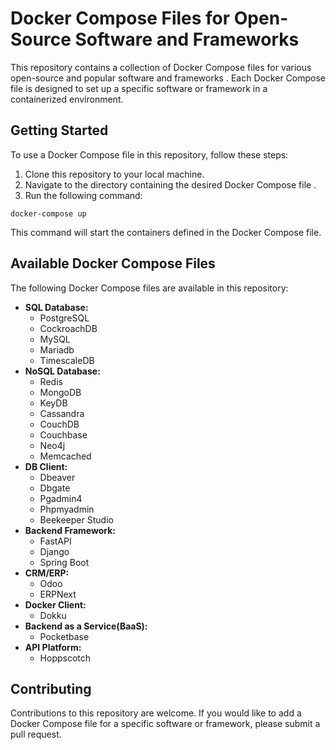 
# Docker Compose Files for Open-Source Software and Frameworks

This repository contains a collection of Docker Compose files for various open-source and popular software and frameworks
. Each Docker Compose file is designed to set up a specific software or framework in a containerized environment.

## Getting Started

To use a Docker Compose file in this repository, follow these steps:

1. Clone this repository to your local machine.
2. Navigate to the directory containing the desired Docker Compose file
.
3. Run the following command:
```
docker-compose up
```

This command will start the containers defined in the Docker Compose file.

## Available Docker Compose Files

The following Docker Compose files are available in this repository:

* **SQL Database:**
    * PostgreSQL
    * CockroachDB
    * MySQL
    * Mariadb
    * TimescaleDB
* **NoSQL Database:**
    * Redis
    * MongoDB
    * KeyDB
    * Cassandra
    * CouchDB
    * Couchbase
    * Neo4j
    * Memcached
* **DB Client:**
    * Dbeaver
    * Dbgate
    * Pgadmin4
    * Phpmyadmin
    * Beekeeper Studio
* **Backend Framework:**
    * FastAPI
    * Django
    * Spring Boot
* **CRM/ERP:**
    * Odoo
    * ERPNext
* **Docker Client:**
    * Dokku
* **Backend as a Service(BaaS):**
    * Pocketbase
* **API Platform:**
    * Hoppscotch

## Contributing

Contributions to this repository are welcome. If you would like to add a Docker Compose file for a specific software or framework, please submit a pull request.
